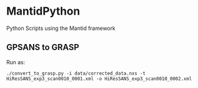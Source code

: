 # MantidPython
Python Scripts using the Mantid framework

## GPSANS to GRASP

Run as:
```
./convert_to_grasp.py -i data/corrected_data.nxs -t HiResSANS_exp3_scan0010_0001.xml -o HiResSANS_exp3_scan0010_0002.xml
```
